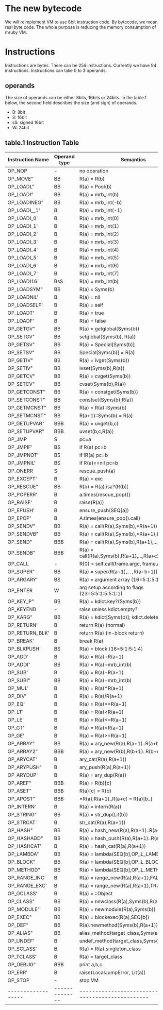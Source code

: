 # The new bytecode

We will reimplement VM to use 8bit instruction code. By
bytecode, we mean real byte code. The whole purpose is
reducing the memory consumption of mruby VM.

# Instructions

Instructions are bytes. There can be 256 instructions. Currently we
have 94 instructions. Instructions can take 0 to 3 operands.

## operands

The size of operands can be either 8bits, 16bits or 24bits.
In the table.1 below, the second field describes the size (and
sign) of operands.

* B: 8bit
* S: 16bit
* sS: signed 16bit
* W: 24bit

## table.1 Instruction Table

| Instruction Name | Operand type | Semantics                                              |
|------------------|--------------|--------------------------------------------------------|
| OP_NOP           | -            | no operation                                           |
| OP_MOVE"         | BB           | R(a) = R(b)                                            |
| OP_LOADL"        | BB           | R(a) = Pool(b)                                         |
| OP_LOADI"        | BB           | R(a) = mrb_int(b)                                      |
| OP_LOADINEG"     | BB           | R(a) = mrb_int(-b)                                     |
| OP_LOADI__1'     | B            | R(a) = mrb_int(-1)                                     |
| OP_LOADI_0'      | B            | R(a) = mrb_int(0)                                      |
| OP_LOADI_1'      | B            | R(a) = mrb_int(1)                                      |
| OP_LOADI_2'      | B            | R(a) = mrb_int(2)                                      |
| OP_LOADI_3'      | B            | R(a) = mrb_int(3)                                      |
| OP_LOADI_4'      | B            | R(a) = mrb_int(4)                                      |
| OP_LOADI_5'      | B            | R(a) = mrb_int(5)                                      |
| OP_LOADI_6'      | B            | R(a) = mrb_int(6)                                      |
| OP_LOADI_7'      | B            | R(a) = mrb_int(7)                                      |
| OP_LOADI16'      | BsS          | R(a) = mrb_int(b)                                      |
| OP_LOADSYM"      | BB           | R(a) = Syms(b)                                         |
| OP_LOADNIL'      | B            | R(a) = nil                                             |
| OP_LOADSELF'     | B            | R(a) = self                                            |
| OP_LOADT'        | B            | R(a) = true                                            |
| OP_LOADF'        | B            | R(a) = false                                           |
| OP_GETGV"        | BB           | R(a) = getglobal(Syms(b))                              |
| OP_SETGV"        | BB           | setglobal(Syms(b), R(a))                               |
| OP_GETSV"        | BB           | R(a) = Special[Syms(b)]                                |
| OP_SETSV"        | BB           | Special[Syms(b)] = R(a)                                |
| OP_GETIV"        | BB           | R(a) = ivget(Syms(b))                                  |
| OP_SETIV"        | BB           | ivset(Syms(b),R(a))                                    |
| OP_GETCV"        | BB           | R(a) = cvget(Syms(b))                                  |
| OP_SETCV"        | BB           | cvset(Syms(b),R(a))                                    |
| OP_GETCONST"     | BB           | R(a) = constget(Syms(b))                               |
| OP_SETCONST"     | BB           | constset(Syms(b),R(a))                                 |
| OP_GETMCNST"     | BB           | R(a) = R(a)::Syms(b)                                   |
| OP_SETMCNST"     | BB           | R(a+1)::Syms(b) = R(a)                                 |
| OP_GETUPVAR"     | BBB          | R(a) = uvget(b,c)                                      |
| OP_SETUPVAR"     | BBB          | uvset(b,c,R(a))                                        |
| OP_JMP           | S            | pc=a                                                   |
| OP_JMPIF'        | BS           | if R(a) pc=b                                           |
| OP_JMPNOT'       | BS           | if !R(a) pc=b                                          |
| OP_JMPNIL'       | BS           | if R(a)==nil pc=b                                      |
| OP_ONERR         | S            | rescue_push(a)                                         |
| OP_EXCEPT'       | B            | R(a) = exc                                             |
| OP_RESCUE"       | BB           | R(b) = R(a).isa?(R(b))                                 |
| OP_POPERR'       | B            | a.times{rescue_pop()}                                  |
| OP_RAISE'        | B            | raise(R(a))                                            |
| OP_EPUSH'        | B            | ensure_push(SEQ[a])                                    |
| OP_EPOP'         | B            | A.times{ensure_pop().call}                             |
| OP_SENDV"        | BB           | R(a) = call(R(a),Syms(b),*R(a+1))                      |
| OP_SENDVB"       | BB           | R(a) = call(R(a),Syms(b),*R(a+1),&R(a+2))              |
| OP_SEND"         | BBB          | R(a) = call(R(a),Syms(b),R(a+1),...,R(a+c))            |
| OP_SENDB"        | BBB          | R(a) = call(R(a),Syms(b),R(a+1),...,R(a+c),&R(a+c+1))  |
| OP_CALL          | -            | R(0) = self.call(frame.argc, frame.argv)               |
| OP_SUPER"        | BB           | R(a) = super(R(a+1),... ,R(a+b+1))                     |
| OP_ARGARY'       | BS           | R(a) = argument array (16=5:1:5:1:4)                   |
| OP_ENTER         | W            | arg setup according to flags (23=5:5:1:5:5:1:1)        |
| OP_KEY_P"        | BB           | R(a) = kdict.key?(Syms(b))                             |
| OP_KEYEND        | -            | raise unless kdict.empty?                              |
| OP_KARG"         | BB           | R(a) = kdict[Syms(b)]; kdict.delete(Syms(b))           |
| OP_RETURN'       | B            | return R(a) (normal)                                   |
| OP_RETURN_BLK'   | B            | return R(a) (in-block return)                          |
| OP_BREAK'        | B            | break R(a)                                             |
| OP_BLKPUSH'      | BS           | R(a) = block (16=5:1:5:1:4)                            |
| OP_ADD'          | B            | R(a) = R(a)+R(a+1)                                     |
| OP_ADDI"         | BB           | R(a) = R(a)+mrb_int(b)                                 |
| OP_SUB'          | B            | R(a) = R(a)-R(a+1)                                     |
| OP_SUBI"         | BB           | R(a) = R(a)-mrb_int(b)                                 |
| OP_MUL'          | B            | R(a) = R(a)*R(a+1)                                     |
| OP_DIV'          | B            | R(a) = R(a)/R(a+1)                                     |
| OP_EQ'           | B            | R(a) = R(a)==R(a+1)                                    |
| OP_LT'           | B            | R(a) = R(a)<R(a+1)                                     |
| OP_LE'           | B            | R(a) = R(a)<=R(a+1)                                    |
| OP_GT'           | B            | R(a) = R(a)>R(a+1)                                     |
| OP_GE'           | B            | R(a) = R(a)>=R(a+1)                                    |
| OP_ARRAY"        | BB           | R(a) = ary_new(R(a),R(a+1)..R(a+b))                    |
| OP_ARRAY2"       | BBB          | R(a) = ary_new(R(b),R(b+1)..R(b+c))                    |
| OP_ARYCAT'       | B            | ary_cat(R(a),R(a+1))                                   |
| OP_ARYPUSH'      | B            | ary_push(R(a),R(a+1))                                  |
| OP_ARYDUP'       | B            | R(a) = ary_dup(R(a))                                   |
| OP_AREF"         | BBB          | R(a) = R(b)[c]                                         |
| OP_ASET"         | BBB          | R(a)[c] = R(b)                                         |
| OP_APOST"        | BBB          | *R(a),R(a+1)..R(a+c) = R(a)[b..]                       |
| OP_INTERN'       | B            | R(a) = intern(R(a))                                    |
| OP_STRING"       | BB           | R(a) = str_dup(Lit(b))                                 |
| OP_STRCAT'       | B            | str_cat(R(a),R(a+1))                                   |
| OP_HASH"         | BB           | R(a) = hash_new(R(a),R(a+1)..R(a+b))                   |
| OP_HASHADD"      | BB           | R(a) = hash_push(R(a),R(a+1)..R(a+b))                  |
| OP_HASHCAT'      | B            | R(a) = hash_cat(R(a),R(a+1))                           |
| OP_LAMBDA"       | BB           | R(a) = lambda(SEQ[b],OP_L_LAMBDA)                      |
| OP_BLOCK"        | BB           | R(a) = lambda(SEQ[b],OP_L_BLOCK)                       |
| OP_METHOD"       | BB           | R(a) = lambda(SEQ[b],OP_L_METHOD)                      |
| OP_RANGE_INC'    | B            | R(a) = range_new(R(a),R(a+1),FALSE)                    |
| OP_RANGE_EXC'    | B            | R(a) = range_new(R(a),R(a+1),TRUE)                     |
| OP_OCLASS'       | B            | R(a) = ::Object                                        |
| OP_CLASS"        | BB           | R(a) = newclass(R(a),Syms(b),R(a+1))                   |
| OP_MODULE"       | BB           | R(a) = newmodule(R(a),Syms(b))                         |
| OP_EXEC"         | BB           | R(a) = blockexec(R(a),SEQ[b])                          |
| OP_DEF"          | BB           | R(a).newmethod(Syms(b),R(a+1))                         |
| OP_ALIAS"        | BB           | alias_method(target_class,Syms(a),Syms(b))             |
| OP_UNDEF'        | B            | undef_method(target_class,Syms(a))                     |
| OP_SCLASS'       | B            | R(a) = R(a).singleton_class                            |
| OP_TCLASS'       | B            | R(a) = target_class                                    |
| OP_DEBUG"        | BBB          | print a,b,c                                            |
| OP_ERR'          | B            | raise(LocalJumpError, Lit(a))                          |
| OP_STOP          | -            | stop VM                                                |
|------------------|--------------|--------------------------------------------------------|

